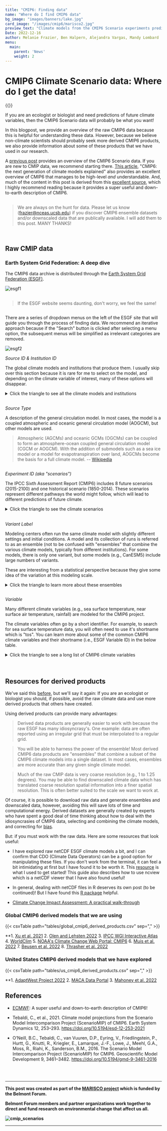```yaml
---
title: "CMIP6: Finding data"
name: "Where do I find CMIP6 data"
bg_image: "images/banners/lake.jpg"
card_image: "/images/cmip6/marisco2.jpg"
preview_text: "Climate models from the CMIP6 Scenario experiments predict the future climate of our planet. We are here to help you find these data..."
Date: 2022-12-16
author: Melanie Frazier, Ben Halpern, Alejandra Vargas, Mandy Lombard
menu:
  main:
    parent: 'News'
    weight: 2
---
```

# CMIP6 Climate Scenario data: Where do I get the data!

{{<newsHead>}}

If you are an ecologist or biologist and need predictions of future climate variables, then the CMIP6 Scenario data will probably be what you want!  

In this blogpost, we provide an overview of the raw CMIP6 data because this is helpful for understanding these data. However, because we believe non-climate scientists should probably seek more derived CMIP6 products, we also provide information about some of these products that we have used in our research.

A [previous post](https://oceanhealthindex.org/news/cmip_1_what_is_this/) provides an overview of the CMIP6 Scenario data. If you are new to CMIP data, we recommend starting there. [This article](https://www.carbonbrief.org/cmip6-the-next-generation-of-climate-models-explained/), "CMIP6: the next generation of climate models explained" also provides an excellent overview of CMIP6 that manages to be high-level *and* understandable. And, much of the content in this post is derived from this [excellent source](https://confluence.ecmwf.int/display/CKB/CMIP6%3A+Global+climate+projections#CMIP6:Globalclimateprojections-Parameterlistings), which I highly recommend reading because it provides a super useful and down-to-earth description of CMIP6. 

##

> We are always on the hunt for data. Please let us know (frazier@nceas.ucsb.edu) if you discover CMIP6 ensemble datasets and/or downscaled data that are publically available. I will add them to this post. MANY THANKS!


<br>

##



## Raw CMIP data


### Earth System Grid Federation: A deep dive

The CMIP6 data archive is distributed through the [Earth System Grid Federation (ESGF)](https://esgf-node.llnl.gov/search/cmip6/).


![esgf1](/images/cmip6/ESGF_1.png)
##

>If the ESGF website seems daunting, don't worry, we feel the same!

##

There are a series of dropdown menus on the left of the ESGF site that will guide you through the process of finding data. We recommend an iterative approach because if the "Search" button is clicked after selecting a menu option, the subsequent menus will be simplified as irrelevant categories are removed.  

![esgf2](/images/cmip6/esfg_dropdowns.jpg)

*Source ID & Institution ID*

The global climate models and institutions that produce them. I usually skip over this section because it is rare for me to select on the model, and depending on the climate variable of interest, many of these options will disappear.

<details>
<summary> Click the triangle to see all the climate models and institutions </summary>

*CMIP6 data models and institutions (from this incredibly helpful [resource](https://confluence.ecmwf.int/display/CKB/CMIP6%3A+Global+climate+projections)):* 
{{< csvTable path="tables/cmip6_sources_institutions.csv" sep="," >}}
</details>

##

*Source Type*

A description of the general circulation model. In most cases, the model is a coupled atmospheric and oceanic general circulation model (AOGCM), but other models are used.  

> Atmospheric (AGCMs) and oceanic GCMs (OGCMs) can be coupled to form an atmosphere-ocean coupled general circulation model (CGCM or AOGCM). With the addition of submodels such as a sea ice model or a model for evapotranspiration over land, AOGCMs become the basis for a full climate model. -- [Wikipedia](https://en.wikipedia.org/wiki/General_circulation_model)

##

*Experiment ID (aka "scenarios")*

The IPCC Sixth Assessment Report (CMIP6) includes 8 future scenarios (2015-2100) and one historical scenario (1850-2014). These scenarios represent different pathways the world might follow, which will lead to different predictions of future climate.

<details>
<summary> Click the triangle to see the climate scenarios </summary>

*CMIP6 data climate scenarios (from this incredibly helpful [resource](https://confluence.ecmwf.int/display/CKB/CMIP6%3A+Global+climate+projections)) and [here](https://en.wikipedia.org/wiki/Shared_Socioeconomic_Pathways).*
IPCC Scenarios  | Description                       | Estimated Warming 2041-2060, C
--------------- | --------------------------------- |----------------------------
historical      | Simulation of climate variables from the recent past from 1850 to 2014. These predictions are from a coupled atmosphere-ocean general circulation model (AOGCM) using observed variables such as atmospheric composition, land use and solar forcing. The historical simulation can be used to evaluate model performance against present climate and observed climate change. | NA
SSP1-1.9 | Based on SSP1 with low climate change mitigation and adaptation challenges which leads to a future pathway with a radiative forcing of 1.9 W/m2 in the year 2100. The SSP1-1.9 scenario fills a gap at the very low end of the range of plausible future forcing pathways, due to interest in informing a possible goal of limiting global mean warming to 1.5°C above pre-industrial levels based on the Paris COP21 agreement. | 1.6
SSP1-2.6 | Based on SSP1 with low climate change mitigation and adaptation challenges which leads to a radiative forcing of 2.6 W/m2 in the year 2100. The SSP1-2.6 scenario represents the low end of plausible future forcing pathways. SSP1-2.6 depicts a "best case" future from a sustainability perspective. | 1.7
SSP4-3.4  | Based on SSP4 in which climate change adaptation challenges dominate which leads to a radiative forcing of 3.4 W/m2 in the year 2100. The SSP4-3.4 scenario fills a gap at the low end of the range of plausible future forcing pathways. SSP4-3.4 is of interest to mitigation policy since mitigation costs differ substantially between forcing levels of 4.5 W/m2 and 2.6 W/m2. |
SSP5-3.4OS  | Based on SSP5 in which climate change mitigation challenges dominate with a peak and decline in forcing towards an eventual radiative forcing of 3.4 W/m2 in the year 2100. The SSP5-3.4OS scenario branches from SSP5-8.5 in the year 2040 whereupon it applies substantially negative net emissions. SSP5-3.4OS explores the climate science and policy implications of a peak and decline in forcing during the 21st century. SSP5-3.4OS fills a gap in existing climate simulations by investigating the implications of a substantial overshoot in radiative forcing relative to a longer-term target. | 
SSP2-4.5 | Based on SSP2 with intermediate climate change mitigation and adaptation challenges which lead to a radiative forcing of 4.5 W/m2 in the year 2100. The SSP2-4.5 scenario represents the medium part of plausible future forcing pathways. SSP2-4.5 is comparable to the CMIP5 experiment RCP4.5. | 2.0
SSP4-6.0  | SSP4-6.0 is based on SSP4 in which climate change adaptation challenges dominate and RCP6.0 which lead to a radiative forcing of 6.0 W/m2 in the year 2100. The SSP4-6.0 scenario fills in the range of medium plausible future forcing pathways. SSP4-6.0 defines the low end of the forcing range for unmitigated SSP baseline scenarios. | 
SSP3-7.0   | Based on SSP3 in which climate change mitigation and adaptation challenges are high which leads to a radiative forcing of 7.0 W/m2 in the year 2100. The SSP3-7.0 scenario represents the medium to high end of plausible future forcing pathways. SSP3-7.0 fills a gap in the CMIP5 forcing pathways that is particularly important because it represents a forcing level common to several (unmitigated) SSP baseline pathways. | 2.1
SSP5-8.5 | SSP5-8.5 is based on SSP5 in which climate change mitigation challenges dominate which leads to a radiative forcing of 8.5 W/m2 in the year 2100. The ssp585 scenario represents the high end of plausible future forcing pathways.  SSP5-8.5 is comparable to the CMIP5 experiment RCP8.5. | 2.4
</details>

<br>

*Variant Label*

Modeling centers often run the same climate model with slightly different settings and initial conditions. A model and its collection of runs is referred to as an ensemble (not to be confused with "ensembles" that combine the various climate models, typically from different institutions). For some models, there is only one variant, but some models (e.g., CanESM5) include large numbers of variants. 

These are interesting from a statistical perspective because they give some idea of the variation at this modeling scale.

<details>
<summary> Click the triangle to learn more about these ensembles </summary>

*CMIP6 esembles (taken entirely from this incredibly helpful [resource](https://confluence.ecmwf.int/display/CKB/CMIP6%3A+Global+climate+projections)):* 
Within these ensembles, four different categories of sensitivity studies are done, and the resulting individual model runs are labelled by four integers indexing the experiments in each category

e.g. r<W>i<X>p<Y>f<Z>, where W, X, Y and Z are positive integers as defined below:

- The first category, labelled realization_index (referred to with letter r), performs experiments which differ only in random perturbations of the initial conditions of the experiment. Comparing different realizations allow estimation of the internal variability of the model climate.
- The second category, labelled initialization_index (referred to with letter i), refers to variation in initialisation parameters. Comparing differently initialised output provides an estimate of how sensitive the model is to initial conditions.
- The third category, labelled physics_index (referred to with letter p), refers to variations in the way in which sub-grid scale processes are represented. Comparing different simulations in this category provides an estimate of the structural uncertainty associated with choices in the model design.
- The fourth category labelled forcing_index (referred to with letter f) is used to distinguish runs of a single CMIP6 experiment, but with different forcings applied.

</details>

## 

*Variable*

Many different climate variables (e.g., sea surface temperature, near surface air temperature, rainfall) are modeled for the CMIP6 project.

The climate variables often go by a short identifier. For example, to search for sea surface temperature data, you will often need to use it's shortname which is "tos". You can learn more about some of the common CMIP6 climate variables and their shortname (i.e., ESGF Variable ID) in the below table. 

<details>
<summary> Click the triangle to see a long list of CMIP6 climate variables</summary>

*Some common CMIP6 climate variables (from this incredibly helpful [resource](https://confluence.ecmwf.int/display/CKB/CMIP6%3A+Global+climate+projections#CMIP6:Globalclimateprojections-Parameterlistings)):* 
{{< csvTable path="tables/climate_variables.csv" sep="," >}}
</details>

<br>
<br>

## Resources for derived products

We've said this [before](https://oceanhealthindex.org/news/cmip_1_what_is_this/), but we'll say it again: If you are an ecologist or biologist you should, if possible, avoid the raw climate data and use more derived products that others have created.

Using derived products can provide many advantages:

> Derived data products are generally easier to work with because the raw ESGF has many idiosyncrasy's. One example: data are often reported using an irregular grid that must be interpolated to a regular grid.

> You will be able to harness the power of the ensemble! Most derived CMIP6 data products are "ensembles" that combine a subset of the CMIP6 climate models into a single dataset. In most cases, ensembles are more accurate than any given single climate model. 


> Much of the raw CMIP data is very coarse resolution (e.g., 1 to 1.25 degrees). You may be able to find downscaled climate data which has translated coarse resolution spatial information into a finer spatial resolution. This is often better suited to the scale we want to work at.

Of course, it is possible to download raw data and generate ensembles and downscaled data, however, avoiding this will save lots of time and computational energy. Derived datasets are generally created by experts who have spent a good deal of time thinking about how to deal with the idiosyncrasies of CMIP6 data, selecting and combining the climate models, and correcting for [bias](https://climate.copernicus.eu/sites/default/files/2021-01/infosheet7.pdf). 

But: if you must work with the raw data. Here are some resources that look useful:

* I have explored raw netCDF ESGF climate models a bit, and I can confirm that CDO (Climate Data Operators) can be a good option for manipulating these files. If you don't work from the terminal, it can feel a bit intimidating at first but I have found it to be worth it. This [resource](https://mathmarecol.github.io/Welcome/cdo.html) is what I used to get started! This guide also describes how to use ncview which is a netCDF viewer that I have also found useful!

* In general, dealing with netCDF files in R deserves its own post (to be continued)! But I have found this [R package](https://docs.ropensci.org/tidync/) helpful. 

* [Climate Change Impact Assessment: A practical walk-through](https://claut.gitlab.io/man_ccia/)



### Global CMIP6 derived models that we are using
{{< csvTable path="tables/global_cmip6_derived_products.csv" sep="," >}}

**1. [Xu et al. 2021](https://www.nature.com/articles/s41597-021-01079-3)
2. [Olen and Lehsten 2022](https://www.sciencedirect.com/science/article/pii/S2352340922000166)
3. [IPCC WGI Interactive Atlas](https://interactive-atlas.ipcc.ch/regional-information)
4. [WorldClim](https://www.worldclim.org/data/cmip6/cmip6climate.html)
5. [NOAA's Climate Change Web Portal: CMIP6](https://psl.noaa.gov/ipcc/cmip6/)
6. [Muis et al. 2022](https://www.essoar.org/doi/10.1002/essoar.10511919.1)
7. [Beusen et al. 2022](https://www.sciencedirect.com/science/article/pii/S0959378021002053#f0015)
8. [Thrasher et al. 2022](https://www.nature.com/articles/s41597-022-01393-4)
 
### United States CMIP6 derived models that we have explored
{{< csvTable path="tables/us_cmip6_derived_products.csv" sep="," >}}

**1. [AdaptWest Project 2022](https://adaptwest.databasin.org/pages/adaptwest-climatena/)
2. [MACA Data Portal](https://climate.northwestknowledge.net/MACA/data_portal.php)
3. [Mahoney et al. 2022](https://www.researchgate.net/publication/358571908_A_CMIP6_ensemble_for_downscaled_monthly_climate_normals_over_North_America)

## References

* [ECMWF](https://confluence.ecmwf.int/display/CKB/CMIP6%3A+Global+climate+projections): A super useful and down-to-earth description of CMIP6! 

* Tebaldi, C., et al., 2021. Climate model projections from the Scenario Model Intercomparison Project (ScenarioMIP) of CMIP6. Earth System Dynamics 12, 253–293. https://doi.org/10.5194/esd-12-253-2021

* O’Neill, B.C., Tebaldi, C., van Vuuren, D.P., Eyring, V., Friedlingstein, P., Hurtt, G., Knutti, R., Kriegler, E., Lamarque, J.-F., Lowe, J., Meehl, G.A., Moss, R., Riahi, K., Sanderson, B.M., 2016. The Scenario Model Intercomparison Project (ScenarioMIP) for CMIP6. Geoscientific Model Development 9, 3461–3482. https://doi.org/10.5194/gmd-9-3461-2016


<br>
<br>

<b>

---

This post was created as part of the [MARISCO project](https://belmontforum.org/connect/oceans2018/groups/marisco-project/) which is funded by the Belmont Forum.

Belmont Forum members and partner organizations work together to direct and fund research on environmental change that affect us all. 

![cmip_scenarios](/images/cmip6/logos.jpg)




---